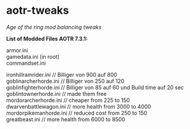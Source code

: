 # aotr-tweaks
<i>Age of the ring mod balancing tweaks</i>

<b>List of Modded Files AOTR 7.3.1:</b>

armor.ini  
gamedata.ini (in root)  
commandset.ini  

ironhillramrider.ini // Billiger von 900 auf 800  
goblinarcherhorde.ini // Billiger von 250 auf 120  
goblinfighterhorde.ini // Billiger von 85 auf 60 und Build time auf 20 sec  
goblintownerhorde.ini // made them free  
mordorarcherhorde.ini // cheaper from 225 to 150  
dwarvenbattlewagon.ini // more health from 3000 to 4000  
mordorpikemanhorde.ini // reduced cost from 250 to 150  
greatbeast.ini // more health from 6000 to 8500  
